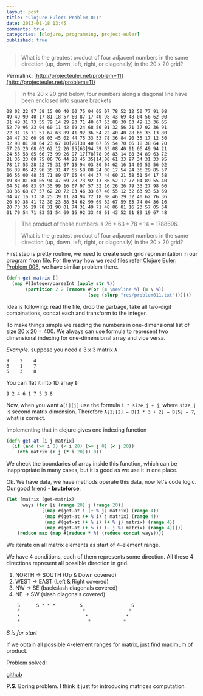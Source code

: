 ```yaml
---
layout: post
title: "Clojure Euler: Problem 011"
date: 2013-01-18 13:45
comments: true
categories: [clojure, programming, project-euler]
published: true
---
```


> What is the greatest product of four adjacent numbers in the same
> direction (up, down, left, right, or diagonally) in the 20 x 20 grid?

Permalink: [http://projecteuler.net/problem=11](http://projecteuler.net/problem=11)

<!-- more -->

> In the 20 x 20 grid below, four numbers along a diagonal
> line have been enclosed into square brackets

    08 02 22 97 38 15 00 40 00 75 04 05 07 78 52 12 50 77 91 08
    49 49 99 40 17 81 18 57 60 87 17 40 98 43 69 48 04 56 62 00
    81 49 31 73 55 79 14 29 93 71 40 67 53 88 30 03 49 13 36 65
    52 70 95 23 04 60 11 42 69 24 68 56 01 32 56 71 37 02 36 91
    22 31 16 71 51 67 63 89 41 92 36 54 22 40 40 28 66 33 13 80
    24 47 32 60 99 03 45 02 44 75 33 53 78 36 84 20 35 17 12 50
    32 98 81 28 64 23 67 10[26]38 40 67 59 54 70 66 18 38 64 70
    67 26 20 68 02 62 12 20 95[63]94 39 63 08 40 91 66 49 94 21
    24 55 58 05 66 73 99 26 97 17[78]78 96 83 14 88 34 89 63 72
    21 36 23 09 75 00 76 44 20 45 35[14]00 61 33 97 34 31 33 95
    78 17 53 28 22 75 31 67 15 94 03 80 04 62 16 14 09 53 56 92
    16 39 05 42 96 35 31 47 55 58 88 24 00 17 54 24 36 29 85 57
    86 56 00 48 35 71 89 07 05 44 44 37 44 60 21 58 51 54 17 58
    19 80 81 68 05 94 47 69 28 73 92 13 86 52 17 77 04 89 55 40
    04 52 08 83 97 35 99 16 07 97 57 32 16 26 26 79 33 27 98 66
    88 36 68 87 57 62 20 72 03 46 33 67 46 55 12 32 63 93 53 69
    04 42 16 73 38 25 39 11 24 94 72 18 08 46 29 32 40 62 76 36
    20 69 36 41 72 30 23 88 34 62 99 69 82 67 59 85 74 04 36 16
    20 73 35 29 78 31 90 01 74 31 49 71 48 86 81 16 23 57 05 54
    01 70 54 71 83 51 54 69 16 92 33 48 61 43 52 01 89 19 67 48

> The product of these numbers is 26 * 63 * 78 * 14 = 1788696.
>
> What is the greatest product of four adjacent numbers in the
> same direction (up, down, left, right, or diagonally) in the 20 x 20 grid?

First step is pretty routine, we need to create such grid representation
in our program from file. For the way how we read files refer
[Clojure Euler: Problem 008](/blog/clojure-euler-problem-008), we have
similar problem there.

``` clojure
(defn get-matrix []
  (map #(Integer/parseInt (apply str %))
       (partition 2 2 (remove #(or (= \newline %) (= \ %))
                              (seq (slurp "res/problem011.txt"))))))
```

Idea is following: read the file, drop the garbage,
take all two-digit combinations, concat each and transform to the integer.

To make things simple we reading the numbers in one-dimensional list
of size 20 x 20 = 400. We always can use formula to represent two dimensional
indexing for one-dimensional array and vice versa.

*Example:* suppose you need a 3 x 3 matrix `A`

    9    2    4
    6    1    7
    5    3    8

You can flat it into 1D array `B`

    9 2 4 6 1 7 5 3 8

Now, when you want `A[i][j]` use the formula `i * size_j + j`, where `size_j`
is second matrix dimension. Therefore `A[1][2] = B[1 * 3 + 2] = B[5] = 7`, what is correct.

Implementing that in clojure gives one indexing function

``` clojure
(defn get-at [i j matrix]
  (if (and (>= i 0) (< i 20) (>= j 0) (< j 20))
    (nth matrix (+ j (* i 20))) 0))
```

We check the boundaries of array inside this function, which can be inappropriate
in many cases, but it is good as we use it in one place.

Ok. We have data, we have methods operate this data, now let's code logic.
Our good friend - **bruteforce**.

``` clojure
(let [matrix (get-matrix)
      ways (for [i (range 20) j (range 20)]
             [(map #(get-at i (+ % j) matrix) (range 4))
              (map #(get-at (+ % i) j matrix) (range 4))
              (map #(get-at (+ % i) (+ % j) matrix) (range 4))
              (map #(get-at (+ % i) (- j %) matrix) (range 4))])]
    (reduce max (map #(reduce * %) (reduce concat ways))))
```

We iterate on all matrix elements as start of 4-element range.

We have 4 conditions, each of them represents some direction.
All these 4 directions represent all possible direction in grid.

1. NORTH -> SOUTH (Up & Down covered)
2. WEST -> EAST (Left & Right covered)
3. NW -> SE (backslash diagonals covered)
4. NE -> SW (slash diagonals covered)

```
    S      S * * *         S                  S
    *                       *                *
    *                        *              *
    *                         *            *
```

*S is for start*

If we obtain all possible 4-element ranges for matrix, just find
maximum of product.

Problem solved!

[github](https://github.com/mishadoff/project-euler/blob/master/src/project_euler/problem011.clj)

**P.S.** Boring problem.
I think it just for introducing matrices computation.
